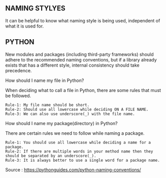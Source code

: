 ## NAMING STYLYES

It can be helpful to know what naming style is being used, independent of what it is used for. 

## PYTHON

New modules and packages (including third-party frameworks) should adhere to the recommended naming conventions, but if a library already exists that 
has a different style, internal consistency should take precedence. 

How should I name my file in Python?  

When deciding what to call a file in Python, there are some rules that must be followed.

    Rule-1: My file name should be short.
    Rule-2: Should use all lowercase while deciding ON A FILE NAME.
    Rule-3: We can also use underscore(_) with the file name.


How should I name my package(directory) in Python?  

There are certain rules we need to follow while naming a package.

    Rule-1: You should use all lowercase while deciding a name for a package.
    Rule-2: If there are multiple words in your method name then they should be separated by an underscore(_).
    Rule-3: It is always better to use a single word for a package name.

Source : https://pythonguides.com/python-naming-conventions/


